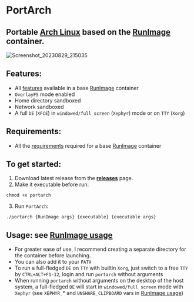 # **PortArch**

## **Portable [Arch Linux](https://archlinux.org) based on the [RunImage](https://github.com/VHSgunzo/runimage) container.**

![Screenshot_20230829_215035](https://github.com/VHSgunzo/portarch/assets/57139938/abece8e2-8140-4895-a2ca-679ed003790f)

## Features:
* All [features](https://github.com/VHSgunzo/runimage#features) available in a base [RunImage](https://github.com/VHSgunzo/runimage) container
* `OverlayFS` mode enabled
* Home directory sandboxed
* Network sandboxed
* А full `DE` (`XFCE`) in `windowed/full screen` (`Xephyr`) mode or on `TTY` (`Xorg`)

## Requirements:

* All the [requirements](https://github.com/VHSgunzo/runimage#requirements) required for a base [RunImage](https://github.com/VHSgunzo/runimage) container

## To get started:

1. Download latest release from the [**releases**](https://github.com/VHSgunzo/portarch/releases) page.
2. Make it executable before run:
```
chmod +x portarch
```
3. Run `PortArch`:
```
./portarch {RunImage args} {executable} {executable args}
```

## Usage: see [RunImage usage](https://github.com/VHSgunzo/runimage#usage-from-runimage-help)
* For greater ease of use, I recommend creating a separate directory for the container before launching.
* You can also add it to your `PATH`
* To run a full-fledged `DE` on `TTY` with builtin `Xorg`, just switch to a free `TTY` by `CTRL+ALT+F1-12`, login and run `portarch` without arguments
* When running `portarch` without arguments on the desktop of the host system, a full-fledged `DE` will start in `windowed/full screen` mode with `Xephyr` (see `XEPHYR_`* and `UNSHARE_CLIPBOARD` vars in [RunImage usage](https://github.com/VHSgunzo/runimage#usage-from-runimage-help))
